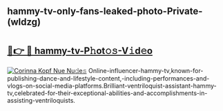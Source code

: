 ## hammy-tv-only-fans​-leaked-photo​-Private-(wldzg)


# <h2><a href="https://mediaupload.pro?title=hammy-tv&ref=git">🔗👉 🔴 hammy-tv-P𝚑ot𝚘𝚜-V𝚒d𝚎o</a></h2>

[![Corinna Kopf Nue Nu𝚍e𝚜](https://i.imgur.com/0qMVB7G.gif)](https://mediaupload.pro?title=hammy-tv&ref=git)
Online-influencer-hammy-tv,known-for-publishing-dance-and-lifestyle-content,-including-performances-and-vlogs-on-social-media-platforms.Brilliant-ventriloquist-assistant-hammy-tv,celebrated-for-their-exceptional-abilities-and-accomplishments-in-assisting-ventriloquists.  